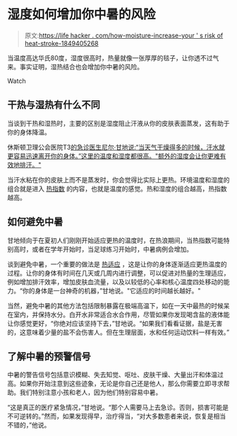 # 湿度如何增加你中暑的风险

> 原文:[https://life hacker . com/how-moisture-increase-your ' s risk of heat-stroke-1849405268](https://lifehacker.com/how-humidity-increases-your-risk-of-heat-stroke-1849405268)

当温度高达华氏80度，湿度很高时，热量就像一张厚厚的毯子，让你透不过气来。事实证明，湿热结合也会增加你中暑的风险。

Watch

## 干热与湿热有什么不同

当谈到干热和湿热时，主要的区别是湿度阻止汗液从你的皮肤表面蒸发，这有助于你的身体降温。

休斯顿卫理公会医院T3[的急诊医生尼尔·甘地说:“当天气干燥得多的时候，汗水就更容易迅速离开你的身体。”这里的温度和湿度都很高。"额外的湿度会让你更难有效地排汗。"](https://www.houstonmethodist.org/)

当汗水粘在你的皮肤上而不是蒸发时，你会觉得比实际上更热。环境温度和湿度的组合就是进入 [热指数](https://www.weather.gov/ama/heatindex) 的内容，也就是温度的感觉。热和湿度的组合越高，热指数越高。

## **如何避免中暑**

甘地倾向于在夏初人们刚刚开始适应更热的温度时，在热浪期间，当热指数可能特别高时，或者在学年开始时，当足球练习开始时，中暑病例会增加。

谈到避免中暑，一个重要的做法是 [热适应](https://www.cdc.gov/niosh/topics/heatstress/acclima.html) ，这是让你的身体逐渐适应更热温度的过程。让你的身体有时间在几天或几周内进行调整，可以促进对热量的生理适应，例如增加排汗效率，增加皮肤血流量，以及以较低的心率和核心温度四处移动的能力。“你的身体是一台神奇的机器，”甘地说。"它适应的时间越长越好。"

当然，避免中暑的其他方法包括限制暴露在极端高温下，如在一天中最热的时候呆在室内，并保持水分。白开水非常适合水合作用，尽管如果你发现喝含盐的液体能让你感觉更好，“你绝对应该坚持下去，”甘地说。“如果我们看看证据，盐是无害的，这意味着少量的盐不会伤害人。但在生理层面，水和任何运动饮料一样有效。”

## **了解中暑的预警信号**

中暑的警告信号包括意识模糊、失去知觉、呕吐、皮肤干燥、大量出汗和体温过高。如果你开始注意到这些迹象，无论是你自己还是他人，那么你需要立即寻求帮助。我们特别注意小孩和老人，因为他们特别容易中暑。

“这是真正的医疗紧急情况，”甘地说。“那个人需要马上去急诊。否则，损害可能是不可逆转的。”然而，如果发现得早，治疗得当，“对大多数患者来说，恢复是相当不错的，”他说。
